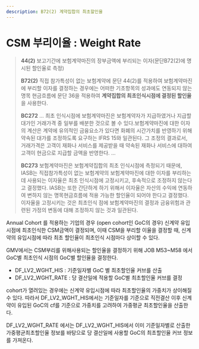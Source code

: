 ```yaml
---
description: B72(2) 계약집합의 최초할인율
---
```


# CSM 부리이율 : Weight Rate

> **44(2)** 보고기간에 보험계약마진의 장부금액에 부리되는 이자(문단B72(2)에 명시된 할인율로 측정)
>
> **B72(2)**  직접 참가특성이 없는 보험계약에 문단 44(2)를 적용하여 보험계약마진에 부리할 이자를 결정하는 경우에는 어떠한 기초항목의 성과에도 연동되지 않는 명목 현금흐름에 문단 36을 적용하여 **계약집합의 최초인식시점에 결정된 할인율**을 사용한다.&#x20;
>
> **BC272**  ... 최초 인식시점에 보험계약마진은 보험계약자가 지급하였거나 지급할 대가인 거래가격 중 일부를 배분한 것으로 볼 수 있다.보험계약마진에 대한 이자의 계산은 계약에 유의적인 금융요소가 있다면 화폐의 시간가치를 반영하기 위해 약속된 대가를 조정하도록 요구하는 IFRS 15와 일관된다. 그 조정의 결과로서, 거래가격은 고객이 재화나 서비스를 제공받을 때 약속된 재화나 서비스에 대하여 고객이 현금으로 지급할 금액을 반영한다. ...
>
> **BC273** 보험계약마진은 보험계약집합의 최초 인식시점에 측정되기 때문에, IASB는 직접참가특성이 없는 보험계약의 보험계약마진에 대한 이자를 부리하는 데 사용되는 이자율은 최초 인식시점에 고정시키고, 후속적으로 조정하지 않는다고 결정했다. IASB는 또한 간단하게 하기 위해서 이자율은 자산의 수익에 연동하여 변하지 않는 명목현금흐름에 적용 가능한 할인율이 되어야 한다고 결정했다. 이자율을 고정시키는 것은 최초인식 점에 보험계약마진의 결정과 금융위험과 관련된 가정의 변동에 대해 조정하지 않는 것과 일관된다.&#x20;

Annual Cohort 를 적용하는 기업의 경우 (open cohort인 GoC의 경우) 신계약 유입 시점에 최초인식한 CSM금액이 결정되며, 이때 CSM을 부리할 이율을 결정할 때, 신계약의 유입시점에 따라 최초 할인율이 최초인식 시점마다 상이할 수 있다.&#x20;

GMV에서는 CSM부리를 위해사용되는 할인율을 결정하기 위해 JOB M53\~M58 에서 GoC별 최초인식 시점의 GoC별 할인율을 결정한다.&#x20;

* DF\_LV2\_WGHT\_HIS : 기준일자별 GoC 별 최초할인율 커브를 산출
* DF\_LV2\_WGHT\_RATE : 당 결산일에 적용할 GoC별 최초할인율 커브를 결정

cohort가 열려있는 경우에는 신계약 유입시점에 따라 최초할인율의 가중치가 상이해질 수 있다. 따라서 DF\_LV2\_WGHT\_HIS에서는 기준일자를 기준으로 직전결산 이후 신계약이 유입된 GoC의 cf를 기준으로 가중치를 고려하여 가중평균 최초할인율을 산출한다.

DF\_LV2\_WGHT\_RATE 에서는 DF\_LV2\_WGHT\_HIS에서 이미 기준일자별로 산출한 가중평균최초할인율 정보를 바탕으로 당 결산일에 사용할 GoC의 최초할인율 커브 정보를 가져온다.

